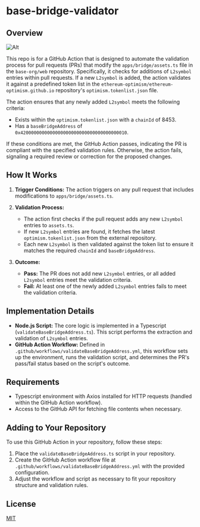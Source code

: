 # base-bridge-validator

## Overview
![Alt](https://repobeats.axiom.co/api/embed/45100930be03bcb501e479efbebbe13aff805c55.svg "Repobeats analytics image")

This repo is for a GitHub Action that is designed to automate the validation process for pull requests (PRs) that modify the `apps/bridge/assets.ts` file in the `base-org/web` repository. Specifically, it checks for additions of `L2symbol` entries within pull requests. If a new `L2symbol` is added, the action validates it against a predefined token list in the `ethereum-optimism/ethereum-optimism.github.io` repository's `optimism.tokenlist.json` file.

The action ensures that any newly added `L2symbol` meets the following criteria:

- Exists within the `optimism.tokenlist.json` with a `chainId` of 8453.
- Has a `baseBridgeAddress` of `0x4200000000000000000000000000000000000010`.

If these conditions are met, the GitHub Action passes, indicating the PR is compliant with the specified validation rules. Otherwise, the action fails, signaling a required review or correction for the proposed changes.

## How It Works

1. **Trigger Conditions:** The action triggers on any pull request that includes modifications to `apps/bridge/assets.ts`.

2. **Validation Process:**

   - The action first checks if the pull request adds any new `L2symbol` entries to `assets.ts`.
   - If new `L2symbol` entries are found, it fetches the latest `optimism.tokenlist.json` from the external repository.
   - Each new `L2symbol` is then validated against the token list to ensure it matches the required `chainId` and `baseBridgeAddress`.

3. **Outcome:**
   - **Pass:** The PR does not add new `L2symbol` entries, or all added `L2symbol` entries meet the validation criteria.
   - **Fail:** At least one of the newly added `L2symbol` entries fails to meet the validation criteria.

## Implementation Details

- **Node.js Script:** The core logic is implemented in a Typescript (`validateBaseBridgeAddress.ts`). This script performs the extraction and validation of `L2symbol` entries.
- **GitHub Action Workflow:** Defined in `.github/workflows/validateBaseBridgeAddress.yml`, this workflow sets up the environment, runs the validation script, and determines the PR's pass/fail status based on the script's outcome.

## Requirements

- Typescript environment with Axios installed for HTTP requests (handled within the GitHub Action workflow).
- Access to the GitHub API for fetching file contents when necessary.

## Adding to Your Repository

To use this GitHub Action in your repository, follow these steps:

1. Place the `validateBaseBridgeAddress.ts` script in your repository.
2. Create the GitHub Action workflow file at `.github/workflows/validateBaseBridgeAddress.yml` with the provided configuration.
3. Adjust the workflow and script as necessary to fit your repository structure and validation rules.

## License

[MIT](LICENSE)
